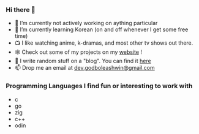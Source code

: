 ### Hi there 👋

- 🔭 I’m currently not actively working on aything particular
- 🌱 I’m currently learning Korean (on and off whenever I get some free time)
- 📺 I like watching anime, k-dramas, and most other tv shows out there.
- 🕸 Check out some of my projects on my [website](https://aelobdog.github.io) !
- 📝 I write random stuff on a "blog". You can find it [here](https://aelobdog.github.io/aelobdog-writes)
- 📫 Drop me an email at dev.godboleashwin@gmail.com

### Programming Languages I find fun or interesting to work with
- c
- go
- zig
- c++
- odin
